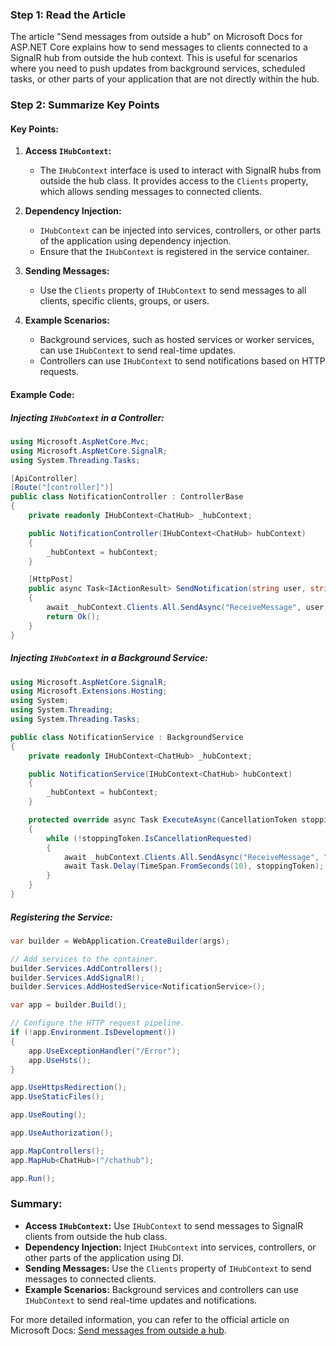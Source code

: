 ### Step 1: Read the Article

The article "Send messages from outside a hub" on Microsoft Docs for ASP.NET Core explains how to send messages to clients connected to a SignalR hub from outside the hub context. This is useful for scenarios where you need to push updates from background services, scheduled tasks, or other parts of your application that are not directly within the hub.

### Step 2: Summarize Key Points

#### Key Points:

1. **Access `IHubContext`:**
   - The `IHubContext` interface is used to interact with SignalR hubs from outside the hub class. It provides access to the `Clients` property, which allows sending messages to connected clients.

2. **Dependency Injection:**
   - `IHubContext` can be injected into services, controllers, or other parts of the application using dependency injection.
   - Ensure that the `IHubContext` is registered in the service container.

3. **Sending Messages:**
   - Use the `Clients` property of `IHubContext` to send messages to all clients, specific clients, groups, or users.

4. **Example Scenarios:**
   - Background services, such as hosted services or worker services, can use `IHubContext` to send real-time updates.
   - Controllers can use `IHubContext` to send notifications based on HTTP requests.

#### Example Code:

##### Injecting `IHubContext` in a Controller:
```csharp name=Controllers/NotificationController.cs
using Microsoft.AspNetCore.Mvc;
using Microsoft.AspNetCore.SignalR;
using System.Threading.Tasks;

[ApiController]
[Route("[controller]")]
public class NotificationController : ControllerBase
{
    private readonly IHubContext<ChatHub> _hubContext;

    public NotificationController(IHubContext<ChatHub> hubContext)
    {
        _hubContext = hubContext;
    }

    [HttpPost]
    public async Task<IActionResult> SendNotification(string user, string message)
    {
        await _hubContext.Clients.All.SendAsync("ReceiveMessage", user, message);
        return Ok();
    }
}
```

##### Injecting `IHubContext` in a Background Service:
```csharp name=Services/NotificationService.cs
using Microsoft.AspNetCore.SignalR;
using Microsoft.Extensions.Hosting;
using System;
using System.Threading;
using System.Threading.Tasks;

public class NotificationService : BackgroundService
{
    private readonly IHubContext<ChatHub> _hubContext;

    public NotificationService(IHubContext<ChatHub> hubContext)
    {
        _hubContext = hubContext;
    }

    protected override async Task ExecuteAsync(CancellationToken stoppingToken)
    {
        while (!stoppingToken.IsCancellationRequested)
        {
            await _hubContext.Clients.All.SendAsync("ReceiveMessage", "BackgroundService", "Hello from the background service!");
            await Task.Delay(TimeSpan.FromSeconds(10), stoppingToken);
        }
    }
}
```

##### Registering the Service:
```csharp name=Program.cs
var builder = WebApplication.CreateBuilder(args);

// Add services to the container.
builder.Services.AddControllers();
builder.Services.AddSignalR();
builder.Services.AddHostedService<NotificationService>();

var app = builder.Build();

// Configure the HTTP request pipeline.
if (!app.Environment.IsDevelopment())
{
    app.UseExceptionHandler("/Error");
    app.UseHsts();
}

app.UseHttpsRedirection();
app.UseStaticFiles();

app.UseRouting();

app.UseAuthorization();

app.MapControllers();
app.MapHub<ChatHub>("/chathub");

app.Run();
```

### Summary:

- **Access `IHubContext`:** Use `IHubContext` to send messages to SignalR clients from outside the hub class.
- **Dependency Injection:** Inject `IHubContext` into services, controllers, or other parts of the application using DI.
- **Sending Messages:** Use the `Clients` property of `IHubContext` to send messages to connected clients.
- **Example Scenarios:** Background services and controllers can use `IHubContext` to send real-time updates and notifications.

For more detailed information, you can refer to the official article on Microsoft Docs: [Send messages from outside a hub](https://docs.microsoft.com/en-us/aspnet/core/signalr/hubcontext).